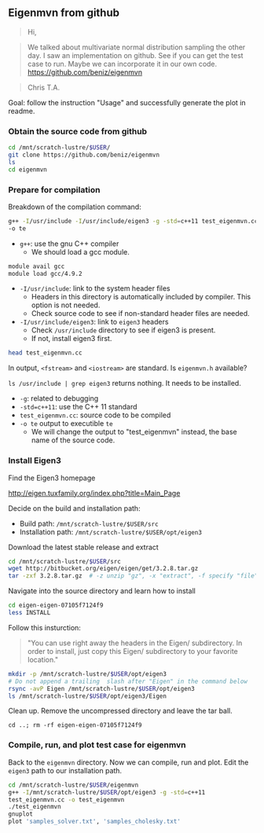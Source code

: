 ## Eigenmvn from github

> Hi,

> We talked about multivariate normal distribution sampling the other day. I saw an implementation on github. See if you can get the test case to run. Maybe we can incorporate it in our own code.
https://github.com/beniz/eigenmvn

> Chris T.A.

Goal: follow the instruction "Usage" and successfully generate the plot in readme.

### Obtain the source code from github

```bash
cd /mnt/scratch-lustre/$USER/
git clone https://github.com/beniz/eigenmvn
ls
cd eigenmvn
```

### Prepare for compilation

Breakdown of the compilation command:

```bash
g++ -I/usr/include -I/usr/include/eigen3 -g -std=c++11 test_eigenmvn.cc
-o te
```

- `g++`: use the gnu C++ compiler
    - We should load a gcc module.

```bash
module avail gcc
module load gcc/4.9.2
```

- `-I/usr/include`: link to the system header files
    - Headers in this directory is automatically included by compiler.
This option is not needed.
    - Check source code to see if non-standard header files are needed.
- `-I/usr/include/eigen3`: link to `eigen3` headers
    - Check `/usr/include` directory to see if eigen3 is present.
    - If not, install eigen3 first.

```bash
head test_eigenmvn.cc
```

In output, `<fstream>` and `<iostream>` are standard. Is `eigenmvn.h`
available?

`ls /usr/include | grep eigen3` returns nothing. It needs to be
installed.

- `-g`: related to debugging
- `-std=c++11`: use the C++ 11 standard
- `test_eigenmvn.cc`: source code to be compiled
- `-o te` output to executible `te`
    - We will change the output to "test_eigenmvn" instead, the base
name of the source code.

### Install Eigen3

Find the Eigen3 homepage

http://eigen.tuxfamily.org/index.php?title=Main_Page

Decide on the build and installation path:

- Build path: `/mnt/scratch-lustre/$USER/src`
- Installation path: `/mnt/scratch-lustre/$USER/opt/eigen3`

Download the latest stable release and extract

```bash
cd /mnt/scratch-lustre/$USER/src
wget http://bitbucket.org/eigen/eigen/get/3.2.8.tar.gz
tar -zxf 3.2.8.tar.gz  # -z unzip "gz", -x "extract", -f specify "file"
```

Navigate into the source directory and learn how to install

```bash
cd eigen-eigen-07105f7124f9
less INSTALL
```

Follow this insturction:

> "You can use right away the headers in the Eigen/ subdirectory. In order
to install, just copy this Eigen/ subdirectory to your favorite location."

```bash
mkdir -p /mnt/scratch-lustre/$USER/opt/eigen3
# Do not append a trailing  slash after "Eigen" in the command below
rsync -avP Eigen /mnt/scratch-lustre/$USER/opt/eigen3
ls /mnt/scratch-lustre/$USER/opt/eigen3/Eigen
```

Clean up. Remove the uncompressed directory and leave the tar ball.

`cd ..; rm -rf eigen-eigen-07105f7124f9`

### Compile, run, and plot test case for eigenmvn

Back to the `eigenmvn` directory. Now we can compile, run and plot. Edit
the `eigen3` path to our installation path.

```bash
cd /mnt/scratch-lustre/$USER/eigenmvn
g++ -I/mnt/scratch-lustre/$USER/opt/eigen3 -g -std=c++11
test_eigenmvn.cc -o test_eigenmvn
./test_eigenmvn
gnuplot
plot 'samples_solver.txt', 'samples_cholesky.txt'
```